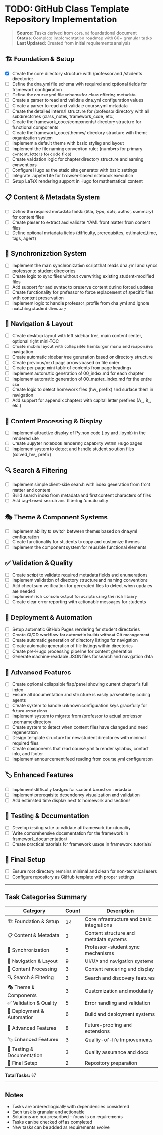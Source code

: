 # TODO: GitHub Class Template Repository Implementation

> **Source:** Tasks derived from `core.md` foundational document  
> **Status:** Complete implementation roadmap with 60+ granular tasks  
> **Last Updated:** Created from initial requirements analysis

## 🏗️ Foundation & Setup

- [x] Create the core directory structure with /professor and /students directories
- [ ] Define the dna.yml file schema with required and optional fields for framework configuration
- [ ] Define the course.yml file schema for class offering metadata
- [ ] Create a parser to read and validate dna.yml configuration values
- [ ] Create a parser to read and validate course.yml metadata
- [ ] Create the detailed internal structure for /professor directory with all subdirectories (class_notes, framework_code, etc.)
- [ ] Create the framework_code/components/ directory structure for functional components
- [ ] Create the framework_code/themes/ directory structure with theme organization system
- [ ] Implement a default theme with basic styling and layout
- [ ] Implement the file naming convention rules (numbers for primary content, letters for code files)
- [ ] Create validation logic for chapter directory structure and naming conventions
- [ ] Configure Hugo as the static site generator with basic settings
- [ ] Integrate JupyterLite for browser-based notebook execution
- [ ] Setup LaTeX rendering support in Hugo for mathematical content

## 📋 Content & Metadata System

- [ ] Define the required metadata fields (title, type, date, author, summary) for content files
- [ ] Create parser to extract and validate YAML front matter from content files
- [ ] Define optional metadata fields (difficulty, prerequisites, estimated_time, tags, agent)

## 🔄 Synchronization System

- [ ] Implement the main synchronization script that reads dna.yml and syncs professor to student directories
- [ ] Create logic to sync files without overwriting existing student-modified files
- [ ] Add support for <!-- KEEP:START --> and <!-- KEEP:END --> syntax to preserve content during forced updates
- [ ] Create functionality for professor to force replacement of specific files with content preservation
- [ ] Implement logic to handle professor_profile from dna.yml and ignore matching student directory

## 🧭 Navigation & Layout

- [ ] Create desktop layout with left sidebar tree, main content center, optional right mini-TOC
- [ ] Create mobile layout with collapsible hamburger menu and responsive navigation
- [ ] Create automatic sidebar tree generation based on directory structure
- [ ] Create previous/next page arrows based on file order
- [ ] Create per-page mini table of contents from page headings
- [ ] Implement automatic generation of 00_index.md for each chapter
- [ ] Implement automatic generation of 00_master_index.md for the entire site
- [ ] Create logic to detect homework files (hw_ prefix) and surface them in navigation
- [ ] Add support for appendix chapters with capital letter prefixes (A_, B_, etc.)

## 🎨 Content Processing & Display

- [ ] Implement attractive display of Python code (.py and .ipynb) in the rendered site
- [ ] Create Jupyter notebook rendering capability within Hugo pages
- [ ] Implement system to detect and handle student solution files (solved_hw_ prefix)

## 🔍 Search & Filtering

- [ ] Implement simple client-side search with index generation from front matter and content
- [ ] Build search index from metadata and first content characters of files
- [ ] Add tag-based search and filtering functionality

## 🎭 Theme & Component Systems

- [ ] Implement ability to switch between themes based on dna.yml configuration
- [ ] Create functionality for students to copy and customize themes
- [ ] Implement the component system for reusable functional elements

## ✅ Validation & Quality

- [ ] Create script to validate required metadata fields and enumerations
- [ ] Implement validation of directory structure and naming conventions
- [ ] Add checksum verification for generated files to detect when updates are needed
- [ ] Implement rich console output for scripts using the rich library
- [ ] Create clear error reporting with actionable messages for students

## 🚀 Deployment & Automation

- [ ] Setup automatic GitHub Pages rendering for student directories
- [ ] Create CI/CD workflow for automatic builds without Git management
- [ ] Create automatic generation of directory listings for navigation
- [ ] Create automatic generation of file listings within directories
- [ ] Create pre-Hugo processing pipeline for content generation
- [ ] Generate machine-readable JSON files for search and navigation data

## 🔧 Advanced Features

- [ ] Create optional collapsible flap/panel showing current chapter's full index
- [ ] Ensure all documentation and structure is easily parseable by coding agents
- [ ] Create system to handle unknown configuration keys gracefully for future extensions
- [ ] Implement system to migrate from /professor to actual professor username directory
- [ ] Create system to detect when content files have changed and need regeneration
- [ ] Design template structure for new student directories with minimal required files
- [ ] Create components that read course.yml to render syllabus, contact info, and footer
- [ ] Implement announcement feed reading from course.yml configuration

## 🏷️ Enhanced Features

- [ ] Implement difficulty badges for content based on metadata
- [ ] Implement prerequisite dependency visualization and validation
- [ ] Add estimated time display next to homework and sections

## 🧪 Testing & Documentation

- [ ] Develop testing suite to validate all framework functionality
- [ ] Write comprehensive documentation for the framework in framework_documentation/
- [ ] Create practical tutorials for framework usage in framework_tutorials/

## 🎯 Final Setup

- [ ] Ensure root directory remains minimal and clean for non-technical users
- [ ] Configure repository as GitHub template with proper settings

---

## Task Categories Summary

| Category | Count | Description |
|----------|-------|-------------|
| 🏗️ Foundation & Setup | 14 | Core infrastructure and basic integrations |
| 📋 Content & Metadata | 3 | Content structure and metadata systems |
| 🔄 Synchronization | 5 | Professor-student sync mechanisms |
| 🧭 Navigation & Layout | 9 | UI/UX and navigation systems |
| 🎨 Content Processing | 3 | Content rendering and display |
| 🔍 Search & Filtering | 3 | Search and discovery features |
| 🎭 Theme & Components | 3 | Customization and modularity |
| ✅ Validation & Quality | 5 | Error handling and validation |
| 🚀 Deployment & Automation | 6 | Build and deployment systems |
| 🔧 Advanced Features | 8 | Future-proofing and extensions |
| 🏷️ Enhanced Features | 3 | Quality-of-life improvements |
| 🧪 Testing & Documentation | 3 | Quality assurance and docs |
| 🎯 Final Setup | 2 | Repository preparation |

**Total Tasks:** 67

---

## Notes

- Tasks are ordered logically with dependencies considered
- Each task is granular and actionable
- Solutions are not prescribed - focus is on requirements
- Tasks can be checked off as completed
- New tasks can be added as requirements evolve 